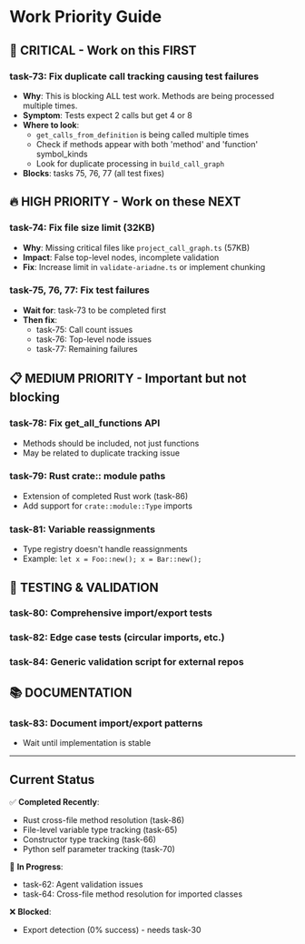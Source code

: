 # Work Priority Guide

## 🚨 CRITICAL - Work on this FIRST

### task-73: Fix duplicate call tracking causing test failures

- **Why**: This is blocking ALL test work. Methods are being processed multiple times.
- **Symptom**: Tests expect 2 calls but get 4 or 8
- **Where to look**:
  - `get_calls_from_definition` is being called multiple times
  - Check if methods appear with both 'method' and 'function' symbol_kinds
  - Look for duplicate processing in `build_call_graph`
- **Blocks**: tasks 75, 76, 77 (all test fixes)

## 🔥 HIGH PRIORITY - Work on these NEXT

### task-74: Fix file size limit (32KB)

- **Why**: Missing critical files like `project_call_graph.ts` (57KB)
- **Impact**: False top-level nodes, incomplete validation
- **Fix**: Increase limit in `validate-ariadne.ts` or implement chunking

### task-75, 76, 77: Fix test failures

- **Wait for**: task-73 to be completed first
- **Then fix**:
  - task-75: Call count issues
  - task-76: Top-level node issues  
  - task-77: Remaining failures

## 📋 MEDIUM PRIORITY - Important but not blocking

### task-78: Fix get_all_functions API

- Methods should be included, not just functions
- May be related to duplicate tracking issue

### task-79: Rust crate:: module paths

- Extension of completed Rust work (task-86)
- Add support for `crate::module::Type` imports

### task-81: Variable reassignments

- Type registry doesn't handle reassignments
- Example: `let x = Foo::new(); x = Bar::new();`

## 🧪 TESTING & VALIDATION

### task-80: Comprehensive import/export tests

### task-82: Edge case tests (circular imports, etc.)

### task-84: Generic validation script for external repos

## 📚 DOCUMENTATION

### task-83: Document import/export patterns

- Wait until implementation is stable

---

## Current Status

✅ **Completed Recently**:

- Rust cross-file method resolution (task-86)
- File-level variable type tracking (task-65)
- Constructor type tracking (task-66)
- Python self parameter tracking (task-70)

🚧 **In Progress**:

- task-62: Agent validation issues
- task-64: Cross-file method resolution for imported classes

❌ **Blocked**:

- Export detection (0% success) - needs task-30
